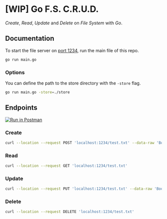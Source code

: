 # [WIP] Go F.S. C.R.U.D.

_Create_, _Read_, _Update_ and _Delete_ on _File System_ with _Go_.

## Documentation

To start the file server on [port 1234](http://localhost:1234), run the main file of this repo.

```sh
go run main.go
```

### Options

You can define the path to the store directory with the `-store` flag.

```sh
go run main.go -store=./store
```

## Endpoints

[![Run in Postman](https://run.pstmn.io/button.svg)](https://app.getpostman.com/run-collection/8e05ec219633e401ff14)

### Create

```sh
curl --location --request POST 'localhost:1234/test.txt' --data-raw 'Booyaka'
```

### Read

```sh
curl --location --request GET 'localhost:1234/test.txt'
```

### Update

```sh
curl --location --request PUT 'localhost:1234/test.txt' --data-raw 'Boomshakalakasha'
```

### Delete

```sh
curl --location --request DELETE 'localhost:1234/test.txt'
```
